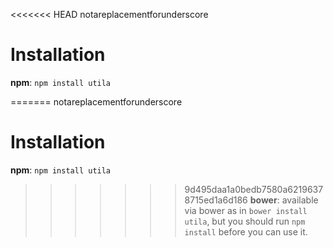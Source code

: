 <<<<<<< HEAD
notareplacementforunderscore

# Installation

**npm**: `npm install utila`

=======
notareplacementforunderscore

# Installation

**npm**: `npm install utila`

>>>>>>> 9d495daa1a0bedb7580a62196378715ed1a6d186
**bower**: available via bower as in `bower install utila`, but you should run `npm install` before you can use it.